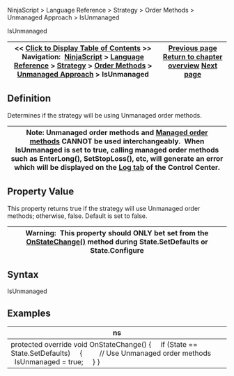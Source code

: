 ﻿
NinjaScript > Language Reference > Strategy > Order Methods > Unmanaged Approach > IsUnmanaged

IsUnmanaged

| << [Click to Display Table of Contents](isunmanaged.md) >> **Navigation:**     [NinjaScript](ninjascript.md) > [Language Reference](language_reference_wip.md) > [Strategy](strategy.md) > [Order Methods](order_methods.md) > [Unmanaged Approach](unmanaged_approach.md) > IsUnmanaged | [Previous page](ignoreoverfill.md) [Return to chapter overview](unmanaged_approach.md) [Next page](submitorderunmanaged.md) |
| --- | --- |
## Definition
Determines if the strategy will be using Unmanaged order methods. 
 

| Note: Unmanaged order methods and [Managed order methods](managed_approach.md) CANNOT be used interchangeably.  When IsUnmanaged is set to true, calling managed order methods such as EnterLong(), SetStopLoss(), etc, will generate an error which will be displayed on the [Log tab](log_tab2.md) of the Control Center. |
| --- |

## Property Value
This property returns true if the strategy will use Unmanaged order methods; otherwise, false. Default is set to false. 
 

| Warning:  This property should ONLY bet set from the [OnStateChange()](onstatechange.md) method during State.SetDefaults or State.Configure |
| --- |

## Syntax
IsUnmanaged
 
## 
## Examples

| ns |
| --- |
| protected override void OnStateChange() {      if (State == State.SetDefaults)      {          // Use Unmanaged order methods          IsUnmanaged = true;      } } |
